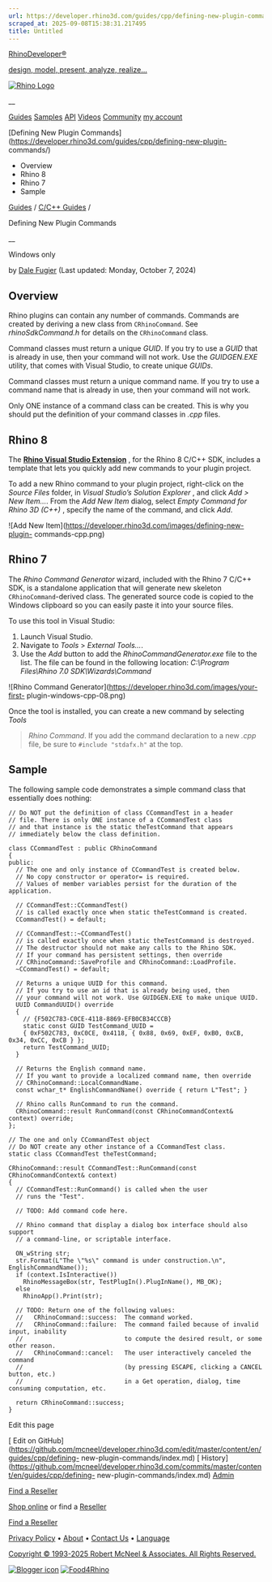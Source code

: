 ```yaml
---
url: https://developer.rhino3d.com/guides/cpp/defining-new-plugin-commands/
scraped_at: 2025-09-08T15:38:31.217495
title: Untitled
---
```


[RhinoDeveloper®](/)

[design, model, present, analyze, realize...](/)

[![Rhino Logo](https://developer.rhino3d.com/images/rhinodevlogo.png)](/)

__

[Guides](https://developer.rhino3d.com/guides)
[Samples](https://developer.rhino3d.com/samples)
[API](https://developer.rhino3d.com/api)
[Videos](https://developer.rhino3d.com/videos)
[Community](https://discourse.mcneel.com/c/rhino-developer) [my account
](https://www.rhino3d.com/my-account/ "Manage your account, licenses, and
teams")

[Defining New Plugin
Commands](https://developer.rhino3d.com/guides/cpp/defining-new-plugin-
commands/)

  * Overview
  * Rhino 8
  * Rhino 7
  * Sample

[Guides](https://developer.rhino3d.com/en/guides/) / [C/C++
Guides](https://developer.rhino3d.com/en/guides/cpp/) /

Defining New Plugin Commands

__

Windows only

by [Dale Fugier](https://discourse.mcneel.com/u/dale/) (Last updated: Monday,
October 7, 2024)

## Overview

Rhino plugins can contain any number of commands. Commands are created by
deriving a new class from `CRhinoCommand`. See _rhinoSdkCommand.h_ for details
on the `CRhinoCommand` class.

Command classes must return a unique _GUID_. If you try to use a _GUID_ that
is already in use, then your command will not work. Use the _GUIDGEN.EXE_
utility, that comes with Visual Studio, to create unique _GUIDs_.

Command classes must return a unique command name. If you try to use a command
name that is already in use, then your command will not work.

Only ONE instance of a command class can be created. This is why you should
put the definition of your command classes in _.cpp_ files.

## Rhino 8

The **[Rhino Visual Studio
Extension](https://github.com/mcneel/RhinoVisualStudioExtensions/releases)** ,
for the Rhino 8 C/C++ SDK, includes a template that lets you quickly add new
commands to your plugin project.

To add a new Rhino command to your plugin project, right-click on the _Source
Files_ folder, in _Visual Studio’s Solution Explorer_ , and click _Add > New
Item…_. From the _Add New Item_ dialog, select _Empty Command for Rhino 3D
(C++)_ , specify the name of the command, and click _Add_.

![Add New Item](https://developer.rhino3d.com/images/defining-new-plugin-
commands-cpp.png)

## Rhino 7

The _Rhino Command Generator_ wizard, included with the Rhino 7 C/C++ SDK, is
a standalone application that will generate new skeleton
`CRhinoCommand`-derived class. The generated source code is copied to the
Windows clipboard so you can easily paste it into your source files.

To use this tool in Visual Studio:

  1. Launch Visual Studio.
  2. Navigate to _Tools_ > _External Tools…_.
  3. Use the _Add_ button to add the _RhinoCommandGenerator.exe_ file to the list. The file can be found in the following location: _C:\Program Files\Rhino 7.0 SDK\Wizards\Command_

![Rhino Command Generator](https://developer.rhino3d.com/images/your-first-
plugin-windows-cpp-08.png)

Once the tool is installed, you can create a new command by selecting _Tools_
> _Rhino Command_. If you add the command declaration to a new _.cpp_ file, be
sure to `#include "stdafx.h"` at the top.

## Sample

The following sample code demonstrates a simple command class that essentially
does nothing:

    
    
    // Do NOT put the definition of class CCommandTest in a header
    // file. There is only ONE instance of a CCommandTest class
    // and that instance is the static theTestCommand that appears
    // immediately below the class definition.
    
    class CCommandTest : public CRhinoCommand
    {
    public:
      // The one and only instance of CCommandTest is created below.
      // No copy constructor or operator= is required.
      // Values of member variables persist for the duration of the application.
    
      // CCommandTest::CCommandTest()
      // is called exactly once when static theTestCommand is created.
      CCommandTest() = default;
    
      // CCommandTest::~CCommandTest()
      // is called exactly once when static theTestCommand is destroyed.
      // The destructor should not make any calls to the Rhino SDK. 
      // If your command has persistent settings, then override 
      // CRhinoCommand::SaveProfile and CRhinoCommand::LoadProfile.
      ~CCommandTest() = default;
    
      // Returns a unique UUID for this command.
      // If you try to use an id that is already being used, then
      // your command will not work. Use GUIDGEN.EXE to make unique UUID.
      UUID CommandUUID() override
      {
        // {F502C783-C0CE-4118-8869-EFB0CB34CCCB}
        static const GUID TestCommand_UUID =
        { 0xF502C783, 0xC0CE, 0x4118, { 0x88, 0x69, 0xEF, 0xB0, 0xCB, 0x34, 0xCC, 0xCB } };
        return TestCommand_UUID;
      }
    
      // Returns the English command name.
      // If you want to provide a localized command name, then override 
      // CRhinoCommand::LocalCommandName.
      const wchar_t* EnglishCommandName() override { return L"Test"; }
    
      // Rhino calls RunCommand to run the command.
      CRhinoCommand::result RunCommand(const CRhinoCommandContext& context) override;
    };
    
    // The one and only CCommandTest object
    // Do NOT create any other instance of a CCommandTest class.
    static class CCommandTest theTestCommand;
    
    CRhinoCommand::result CCommandTest::RunCommand(const CRhinoCommandContext& context)
    {
      // CCommandTest::RunCommand() is called when the user
      // runs the "Test".
    
      // TODO: Add command code here.
    
      // Rhino command that display a dialog box interface should also support
      // a command-line, or scriptable interface.
    
      ON_wString str;
      str.Format(L"The \"%s\" command is under construction.\n", EnglishCommandName());
      if (context.IsInteractive())
        RhinoMessageBox(str, TestPlugIn().PlugInName(), MB_OK);
      else
        RhinoApp().Print(str);
    
      // TODO: Return one of the following values:
      //   CRhinoCommand::success:  The command worked.
      //   CRhinoCommand::failure:  The command failed because of invalid input, inability
      //                            to compute the desired result, or some other reason.
      //   CRhinoCommand::cancel:   The user interactively canceled the command 
      //                            (by pressing ESCAPE, clicking a CANCEL button, etc.)
      //                            in a Get operation, dialog, time consuming computation, etc.
    
      return CRhinoCommand::success;
    }
    

Edit this page

[ Edit on
GitHub](https://github.com/mcneel/developer.rhino3d.com/edit/master/content/en/guides/cpp/defining-
new-plugin-commands/index.md) [
History](https://github.com/mcneel/developer.rhino3d.com/commits/master/content/en/guides/cpp/defining-
new-plugin-commands/index.md) [ Admin](https://developer.rhino3d.com/admin)

[Find a Reseller](https://www.rhino3d.com/sales)

[Shop online](https://www.rhino3d.com/store) or find a
[Reseller](https://www.rhino3d.com/sales)

[Find a Reseller](https://www.rhino3d.com/sales)

[Privacy Policy](https://www.rhino3d.com/privacy) •
[About](https://www.rhino3d.com/mcneel/about) • [Contact
Us](https://www.rhino3d.com/mcneel/contact) • [
Language](https://www.rhino3d.com/language "Change to a different region or
language")

[Copyright © 1993-2025 Robert McNeel & Associates. All Rights
Reserved.](https://www.rhino3d.com/mcneel/about)

[](https://www.facebook.com/McNeelRhinoceros/)
[](https://twitter.com/bobmcneel) [](https://www.linkedin.com/groups/75313/)
[](https://www.youtube.com/user/RhinoGuide/videos) [](https://vimeo.com/rhino)
[![Blogger
icon](https://developer.rhino3d.com/images/blogger.svg)](http://blog.rhino3d.com/)
[![Food4Rhino](https://developer.rhino3d.com/images/f4r_icon_01.svg)](https://www.food4rhino.com)

